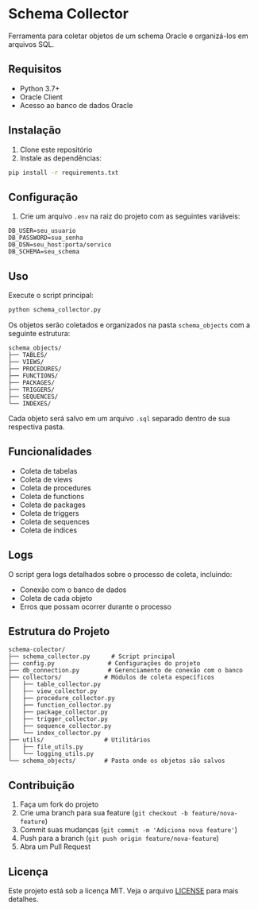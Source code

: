# Schema Collector

Ferramenta para coletar objetos de um schema Oracle e organizá-los em arquivos SQL.

## Requisitos

- Python 3.7+
- Oracle Client
- Acesso ao banco de dados Oracle

## Instalação

1. Clone este repositório
2. Instale as dependências:
```bash
pip install -r requirements.txt
```

## Configuração

1. Crie um arquivo `.env` na raiz do projeto com as seguintes variáveis:
```
DB_USER=seu_usuario
DB_PASSWORD=sua_senha
DB_DSN=seu_host:porta/servico
DB_SCHEMA=seu_schema
```

## Uso

Execute o script principal:
```bash
python schema_collector.py
```

Os objetos serão coletados e organizados na pasta `schema_objects` com a seguinte estrutura:
```
schema_objects/
├── TABLES/
├── VIEWS/
├── PROCEDURES/
├── FUNCTIONS/
├── PACKAGES/
├── TRIGGERS/
├── SEQUENCES/
└── INDEXES/
```

Cada objeto será salvo em um arquivo `.sql` separado dentro de sua respectiva pasta.

## Funcionalidades

- Coleta de tabelas
- Coleta de views
- Coleta de procedures
- Coleta de functions
- Coleta de packages
- Coleta de triggers
- Coleta de sequences
- Coleta de índices

## Logs

O script gera logs detalhados sobre o processo de coleta, incluindo:
- Conexão com o banco de dados
- Coleta de cada objeto
- Erros que possam ocorrer durante o processo

## Estrutura do Projeto

```
schema-colector/
├── schema_collector.py      # Script principal
├── config.py               # Configurações do projeto
├── db_connection.py        # Gerenciamento de conexão com o banco
├── collectors/            # Módulos de coleta específicos
│   ├── table_collector.py
│   ├── view_collector.py
│   ├── procedure_collector.py
│   ├── function_collector.py
│   ├── package_collector.py
│   ├── trigger_collector.py
│   ├── sequence_collector.py
│   └── index_collector.py
├── utils/                 # Utilitários
│   ├── file_utils.py
│   └── logging_utils.py
└── schema_objects/        # Pasta onde os objetos são salvos
```

## Contribuição

1. Faça um fork do projeto
2. Crie uma branch para sua feature (`git checkout -b feature/nova-feature`)
3. Commit suas mudanças (`git commit -m 'Adiciona nova feature'`)
4. Push para a branch (`git push origin feature/nova-feature`)
5. Abra um Pull Request

## Licença

Este projeto está sob a licença MIT. Veja o arquivo [LICENSE](LICENSE) para mais detalhes. 